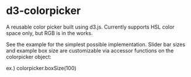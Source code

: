 d3-colorpicker
==============

A reusable color picker built using d3.js. Currently supports HSL color space only, but RGB is in the works.

See the example for the simplest possible implementation. Slider bar sizes and example box size are customizable via accessor functions on the colorpicker object:

ex.) colorpicker.boxSize(100)